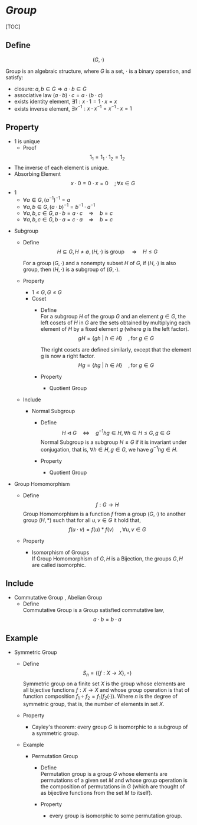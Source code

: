 # $Group$

[TOC]

## Define  

$$
(G, \cdot)
$$

Group is an algebraic structure, where $G$ is a set, $\cdot$ is a binary operation, and satisfy:

- closure: $a, b \in G \Rightarrow a \cdot b \in G$
- associative law $(a \cdot b) \cdot c = a \cdot (b \cdot c)$
- exists identity element, $\exists 1: x \cdot 1 = 1 \cdot x = x$
- exists inverse element, $\exists x^{-1}: x \cdot x^{-1} = x^{-1} \cdot x = 1$



## Property

- $1$ is unique
  - Proof  
    $$
    1_1 = 1_1 \cdot 1_2 = 1_2
    $$
- The inverse of each element is unique.
- Absorbing Element
  $$
  x \cdot 0 = 0 \cdot x = 0  \quad; \forall x \in G  \tag{absorbing element}
  $$
- 1 
  - $\forall a \in G, (a^{-1})^{-1} = a$
  - $\forall a,b \in G, (a \cdot b)^{-1} = b^{-1} \cdot a^{-1}$
  - $\forall a,b,c \in G, a\cdot b = a \cdot c  \quad\Rightarrow\quad b = c$
  - $\forall a,b,c \in G, b\cdot a = c \cdot a  \quad\Rightarrow\quad b = c$ 

* Subgroup
  - Define  
    $$
    H \subseteq G, H \neq \emptyset, (H, \cdot) \text{ is group } \quad\Rightarrow\quad H \le G  \tag{Subgroup}
    $$

    For a group $(G, \cdot)$ and a nonempty subset $H$ of $G$, if $(H, \cdot)$ is also group, then $(H, \cdot)$ is a subgroup of $(G, \cdot)$.

  - Property  
    - $1 \le G, G \le G$

    * Coset
      - Define  
        For a subgroup $H$ of the group $G$ and an element $g \in G$, the left cosets of $H$ in $G$ are the sets obtained by multiplying each element of $H$ by a fixed element $g$ (where $g$ is the left factor).
        $$
        gH = \{gh \ |\ h \in H\} \quad, \text{for } g \in G  \tag{left cosets}
        $$

        The right cosets are defined similarly, except that the element g is now a right factor.
        $$
        Hg = \{hg \ |\ h \in H\} \quad, \text{for } g \in G  \tag{right cosets}
        $$

      - Property
        * Quotient Group
  
  - Include
    * Normal Subgroup
      - Define
        $$
        H \lhd G \quad\Leftrightarrow\quad  g^{-1}hg \in H, \forall h \in H \le G, g \in  G \tag{Normal Subgroup}
        $$
        Normal Subgroup is a subgroup $H \le G$ if it is invariant under conjugation, that is, $\forall h \in H, g \in G$, we have $g^{-1}hg \in H$.

      - Property
        * Quotient Group

* Group Homomorphism
  - Define
    $$
    f: G \to H
    $$
    Group Homomorphism is a function $f$ from a group $(G, \cdot)$ to another group $(H, *)$ such that for all $u, v \in G$ it hold that,
    $$
    f(u \cdot v) = f(u) * f(v) \quad, \forall u, v \in G
    $$

  - Property
    * Isomorphism of Groups  
      If Group Homomorphism of $G, H$ is a Bijection, the groups $G, H$ are called isomorphic.

## Include

* Commutative Group , Abelian Group
  - Define   
    Commutative Group is a Group satisfied commutative law,
    $$
    a \cdot b = b \cdot a
    $$

## Example 

* Symmetric Group
  - Define  
    $$
    S_n = (\{f: X \to X\}, \circ)
    $$
    Symmetric group on a finite set $X$ is the group whose elements are all bijective functions $f: X \to X$ and whose group operation is that of function composition $f_1 \circ f_2 = f_1(f_2(\cdot))$. Where $n$ is the degree of symmetric group, that is, the number of elements in set $X$.

  - Property
    - Cayley's theorem: every group $G$ is isomorphic to a subgroup of a symmetric group.

  - Example 
    * Permutation Group
      - Define  
        Permutation group is a group $G$ whose elements are permutations of a given set $M$ and whose group operation is the composition of permutations in $G$ (which are thought of as bijective functions from the set $M$ to itself).  

      - Property
        - every group is isomorphic to some permutation group.